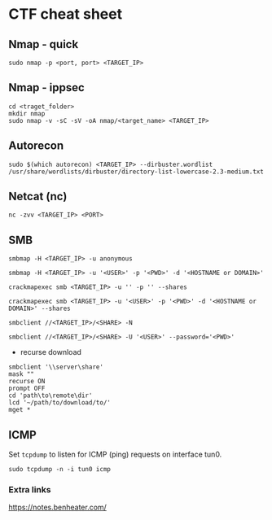 # CTF cheat sheet


## Nmap - quick

```
sudo nmap -p <port, port> <TARGET_IP>
```

## Nmap - ippsec

```
cd <traget_folder>
mkdir nmap
sudo nmap -v -sC -sV -oA nmap/<target_name> <TARGET_IP>
```

## Autorecon
```
sudo $(which autorecon) <TARGET_IP> --dirbuster.wordlist /usr/share/wordlists/dirbuster/directory-list-lowercase-2.3-medium.txt 
```

## Netcat (nc)
```
nc -zvv <TARGET_IP> <PORT>
```


## SMB

```
smbmap -H <TARGET_IP> -u anonymous
```

```
smbmap -H <TARGET_IP> -u '<USER>' -p '<PWD>' -d '<HOSTNAME or DOMAIN>'
```

```
crackmapexec smb <TARGET_IP> -u '' -p '' --shares
```

```
crackmapexec smb <TARGET_IP> -u '<USER>' -p '<PWD>' -d '<HOSTNAME or DOMAIN>' --shares
```

```
smbclient //<TARGET_IP>/<SHARE> -N
```

```
smbclient //<TARGET_IP>/<SHARE> -U '<USER>' --password='<PWD>'
```

- recurse download
```
smbclient '\\server\share'
mask ""
recurse ON
prompt OFF
cd 'path\to\remote\dir'
lcd '~/path/to/download/to/'
mget *
```

## ICMP

Set `tcpdump` to listen for ICMP (ping) requests on interface tun0.
```
sudo tcpdump -n -i tun0 icmp
```



### Extra links
https://notes.benheater.com/
